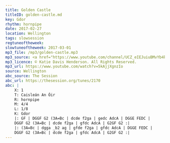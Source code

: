 ```yaml
---
title: Golden Castle
titleID: golden-castle.md
key: Gdor
rhythm: hornpipe
date: 2017-02-27
location: Wellington
tags: slowsession
regtuneoftheweek:
slowtuneoftheweek: 2017-03-01
mp3_file: /mp3/golden-castle.mp3
mp3_source: <a href="https://www.youtube.com/channel/UCZ_eIEJuiuBMvYb4kOtx3hA">Katie Davis Henderson</a>
mp3_licence: © Katie Davis Henderson. All Rights Reserved.
mp3_url: https://www.youtube.com/watch?v=5kAjjXgnzIo
source: Wellington
abc_source: The Session
abc_url: https://thesession.org/tunes/2170
abc: |
    X: 1
    T: Caisleán An Óir
    R: hornpipe
    M: 4/4
    L: 1/8
    K: Gdor
    |: GF | DGGF G2 (3A=Bc | dcde f2ga | gedc AdcA | DGGE FEDC |
    DGGF G2 (3A=Bc | dcde f2ga | gfdc AdcA | G2GF G2 :|
    |: (3A=Bc | dgga _b2 ag | gfde f2ga | gfdc AdcA | DGGE FEDC |
    DGGF G2 (3A=Bc | dcde f2ga | gfdc AdcA | G2GF G2 :|
---
```

